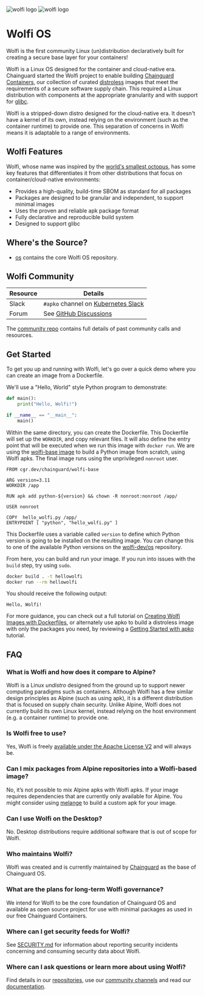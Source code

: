 ![wolfi logo](https://github.com/wolfi-dev/.github/raw/main/profile/wolfi-logo-dark-mode.svg#gh-dark-mode-only)
![wolfi logo](https://github.com/wolfi-dev/.github/raw/main/profile/wolfi-logo-light-mode.svg#gh-light-mode-only)

# Wolfi OS
Wolfi is the first community Linux (un)distribution declaratively built for creating a secure base layer for your containers! 

Wolfi is a Linux OS designed for the container and cloud-native era. Chainguard started the Wolfi project to enable building [Chainguard Containers](https://www.chainguard.dev/containers), our collection of curated [distroless](https://blog.chainguard.dev/minimal-container-images-towards-a-more-secure-future/) images that meet the requirements of a secure software supply chain. This required a Linux distribution with components at the appropriate granularity and with support for [glibc](https://www.gnu.org/software/libc/).

Wolfi is a stripped-down distro designed for the cloud-native era. It doesn't have a kernel of its own, instead relying on the environment (such as the container runtime) to provide one. This separation of concerns in Wolfi means it is adaptable to a range of environments.

## Wolfi Features

Wolfi, whose name was inspired by the [world's smallest octopus](https://en.wikipedia.org/wiki/Octopus_wolfi), has some key features that differentiates it from other distributions that focus on container/cloud-native environments:

- Provides a high-quality, build-time SBOM as standard for all packages
- Packages are designed to be granular and independent, to support minimal images
- Uses the proven and reliable apk package format
- Fully declarative and reproducible build system
- Designed to support glibc

## Where's the Source?

* [os](https://github.com/wolfi-dev/os) contains the core Wolfi OS repository.

## Wolfi Community

| Resource    | Details |
| ----------- | ----------- |
| Slack       | `#apko` channel on [Kubernetes Slack](https://slack.kubernetes.io)  |
| Forum       | See [GitHub Discussions](https://github.com/orgs/wolfi-dev/discussions) |

The [community repo](https://github.com/wolfi-dev/community) contains full details of past community calls and resources.

## Get Started

To get you up and running with Wolfi, let's go over a quick demo where you can create an image from a Dockerfile.

We'll use a "Hello, World" style Python program to demonstrate:

```python
def main():
    print("Hello, Wolfi!")

if __name__ == "__main__":
    main()
```

Within the same directory, you can create the Dockerfile. This Dockerfile will set up the `WORKDIR`, and copy relevant files. It will also define the entry point that will be executed when we run this image with `docker run`. We are using the [wolfi-base image](https://github.com/chainguard-images/images/tree/main/images/wolfi-base) to build a Python image from scratch, using Wolfi apks. The final image runs using the unprivileged `nonroot` user.

```docker
FROM cgr.dev/chainguard/wolfi-base

ARG version=3.11
WORKDIR /app

RUN apk add python-${version} && chown -R nonroot:nonroot /app/

USER nonroot

COPY  hello_wolfi.py /app/
ENTRYPOINT [ "python", "hello_wolfi.py" ]
```

This Dockerfile uses a variable called `version` to define which Python version is going to be installed on the resulting image. You can change this to one of the available Python versions on the [wolfi-dev/os](https://github.com/wolfi-dev/os) repository.

From here, you can build and run your image. If you run into issues with the `build` step, try using `sudo`.

```sh
docker build . -t hellowolfi
docker run --rm hellowolfi
```

You should receive the following output: 

```
Hello, Wolfi!
```

For more guidance, you can check out a full tutorial on [Creating Wolfi Images with Dockerfiles](https://edu.chainguard.dev/open-source/wolfi/wolfi-with-dockerfiles/), or alternately use apko to build a distroless image with only the packages you need, by reviewing a [Getting Started with apko](https://edu.chainguard.dev/open-source/apko/getting-started-with-apko/) tutorial.

## FAQ

### What is Wolfi and how does it compare to Alpine?
Wolfi is a Linux _undistro_  designed from the ground up to support newer computing paradigms such as containers. Although Wolfi has a few similar design principles as Alpine (such as using apk), it is a different distribution that is  focused on supply chain security. Unlike Alpine, Wolfi does not currently build its own Linux kernel, instead relying on the host environment (e.g. a container runtime) to provide one.

### Is Wolfi free to use?
Yes, Wolfi is freely [available under the Apache License V2](https://github.com/wolfi-dev/os/blob/main/LICENSE) and will always be.

### Can I mix packages from Alpine repositories into a Wolfi-based image? 
No, it’s not possible to mix Alpine apks with Wolfi apks. If your image requires dependencies that are currently only available for Alpine. You might consider using [melange](https://github.com/chainguard-dev/melange) to build a custom apk for your image.

### Can I use Wolfi on the Desktop?
No. Desktop distributions require additional software that is out of scope for Wolfi.

### Who maintains Wolfi?
Wolfi was created and is currently maintained by [Chainguard](https://chainguard.dev) as the base of Chainguard OS.

### What are the plans for long-term Wolfi governance?
We intend for Wolfi to be the core foundation of Chainguard OS and available as open source project for use with minimal packages as used in our free Chainguard Containers.

### Where can I get security feeds for Wolfi?
See [SECURITY.md](/SECURITY.md) for information about reporting security incidents concerning and consuming security data about Wolfi.

### Where can I ask questions or learn more about using Wolfi?
Find details in our [repositories](https://github.com/orgs/wolfi-dev/repositories), use our [community channels](#wolfi-community) and read our [documentation](https://edu.chainguard.dev/open-source/wolfi/overview/).
